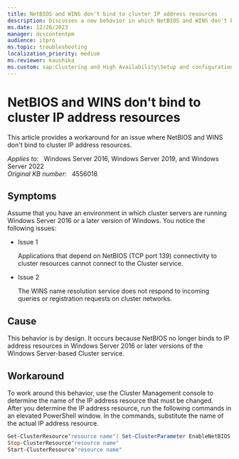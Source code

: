 ```yaml
---
title: NetBIOS and WINS don't bind to cluster IP address resources
description: Discusses a new behavior in which NetBIOS and WINS don't bind to cluster IP address resources
ms.date: 12/26/2023
manager: dcscontentpm
audience: itpro
ms.topic: troubleshooting
localization_priority: medium
ms.reviewer: kaushika
ms.custom: sap:Clustering and High Availability\Setup and configuration of clustered services and applications, csstroubleshoot
---
```

# NetBIOS and WINS don't bind to cluster IP address resources

This article provides a workaround for an issue where NetBIOS and WINS don't bind to cluster IP address resources.

_Applies to:_ &nbsp; Windows Server 2016, Windows Server 2019, and Windows Server 2022  
_Original KB number:_ &nbsp; 4556018

## Symptoms

Assume that you have an environment in which cluster servers are running Windows Server 2016 or a later version of Windows. You notice the following issues:

- Issue 1

    Applications that depend on NetBIOS (TCP port 139) connectivity to cluster resources cannot connect to the Cluster service.

- Issue 2

    The WINS name resolution service does not respond to incoming queries or registration requests on cluster networks.

## Cause

This behavior is by design. It occurs because NetBIOS no longer binds to IP address resources in Windows Server 2016 or later versions of the Windows Server-based Cluster service.

## Workaround

To work around this behavior, use the Cluster Management console to determine the name of the IP address resource that must be changed.  
After you determine the IP address resource, run the following commands in an elevated PowerShell window. In the commands, substitute the name of the actual IP address resource.  

```powershell
Get-ClusterResource"resource name"| Set-ClusterParameter EnableNetBIOS 1
Stop-ClusterResource"resource name"
Start-ClusterResource"resource name"
```
